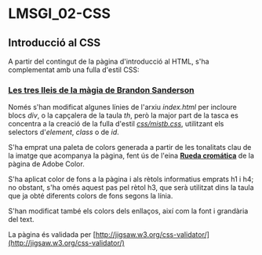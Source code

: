 # LMSGI_02-CSS
## Introducció al CSS

A partir del contingut de la pàgina d'introducció al HTML, s'ha complementat amb una fulla d'estil CSS:

### [Les tres lleis de la màgia de Brandon Sanderson](https://rawgit.com/2aven/LMSGI_02-CSS/master/index.html)

Només s'han modificat algunes línies de l'arxiu *index.html* per incloure blocs *div*, o la capçalera de la taula *th*, però la major part de la tasca es concentra a la creació de la fulla d'estil [*css/mistb.css*](https://rawgit.com/2aven/LMSGI_02-CSS/master/css/mistb.css), utilitzant els selectors d'*element*, *class* o de *id*.

S'ha emprat una paleta de colors generada a partir de les tonalitats clau de la imatge que acompanya la pàgina, fent ús de l'eina [**Rueda cromática**](https://color.adobe.com/es/create/color-wheel/?base=2&rule=Custom&selected=0&name=vin&mode=rgb&rgbvalues=0.6352941176470588,0.48627450980392156,0.44313725490196076,0.1568627450980392,0.23137254901960785,0.25882352941176473,0.35294117647058826,0.6745098039215687,0.7568627450980392,0.6431372549019608,0.5843137254901961,0.5725490196078431,0.4588235294117647,0.38823529411764707,0.38823529411764707&swatchOrder=0,1,2,3,4) de la pàgina de Adobe Color.

S'ha aplicat color de fons a la pàgina i als rètols informatius emprats h1 i h4; no obstant, s'ha omés aquest pas pel rètol h3, que serà utilitzat dins la taula que ja obté diferents colors de fons segons la línia.

S'han modificat també els colors dels enllaços, així com la font i grandària del text.

La pàgina és validada per [http://jigsaw.w3.org/css-validator/](http://jigsaw.w3.org/css-validator/)
